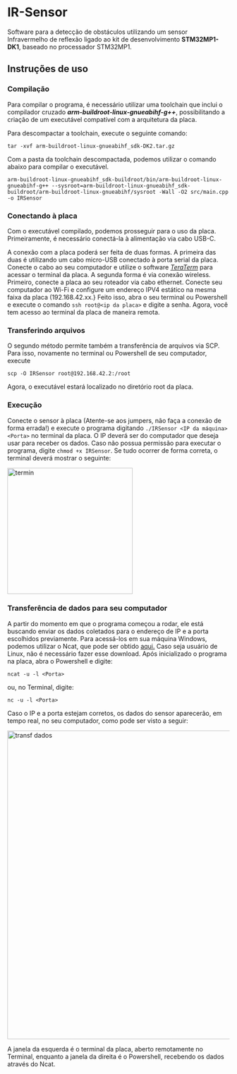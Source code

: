 # IR-Sensor
Software para a detecção de obstáculos utilizando um sensor Infravermelho de reflexão ligado ao kit de desenvolvimento **STM32MP1-DK1**, baseado no processador STM32MP1.

## Instruções de uso

### Compilação
Para compilar o programa, é necessário utilizar uma toolchain que inclui o compilador cruzado _**arm-buildroot-linux-gnueabihf-g++**_, possibilitando a criação de um executável compatível com a arquitetura da placa. 

Para descompactar a toolchain, execute o seguinte comando:

```
tar -xvf arm-buildroot-linux-gnueabihf_sdk-DK2.tar.gz
```

Com a pasta da toolchain descompactada, podemos utilizar o comando abaixo para compilar o executável.
```
arm-buildroot-linux-gnueabihf_sdk-buildroot/bin/arm-buildroot-linux-gnueabihf-g++ --sysroot=arm-buildroot-linux-gnueabihf_sdk-buildroot/arm-buildroot-linux-gnueabihf/sysroot -Wall -O2 src/main.cpp -o IRSensor
```

### Conectando à placa

Com o executável compilado, podemos prosseguir para o uso da placa. Primeiramente, é necessário conectá-la à alimentação via cabo USB-C. 

A conexão com a placa poderá ser feita de duas formas. A primeira das duas é utilizando um cabo micro-USB conectado à porta serial da placa. Conecte o cabo ao seu computador e utilize o software <a href="https://teratermproject.github.io/index-en.html"> _TeraTerm_</a> para acessar o terminal da placa.
A segunda forma é via conexão wireless. Primeiro, conecte a placa ao seu roteador via cabo ethernet. Conecte seu computador ao Wi-Fi e configure um endereço IPV4 estático na mesma faixa da placa (192.168.42.xx.}
Feito isso, abra o seu terminal ou Powershell e execute o comando `ssh root@<ip da placa>` e digite a senha. Agora, você tem acesso ao terminal da placa de maneira remota.

### Transferindo arquivos

O segundo método permite também a transferência de arquivos via SCP. Para isso, novamente no terminal ou Powershell de seu computador, execute 
```
scp -O IRSensor root@192.168.42.2:/root
```

Agora, o executável estará localizado no diretório root da placa. 

### Execução

Conecte o sensor à placa (Atente-se aos jumpers, não faça a conexão de forma errada!) e execute o programa digitando ``./IRSensor <IP da máquina> <Porta>`` no terminal da placa. O IP deverá ser do computador que deseja usar para receber os dados. Caso não possua permissão para executar o programa, digite `chmod +x IRSensor`. Se tudo ocorrer de forma correta, o terminal deverá mostrar o seguinte:

<img width="284" height="286" alt="termin" src="https://github.com/user-attachments/assets/fb08d150-3043-4b72-867c-5ed4af776431" />

### Transferência de dados para seu computador

A partir do momento em que o programa começou a rodar, ele está buscando enviar os dados coletados para o endereço de IP e a porta escolhidos previamente. Para acessá-los em sua máquina Windows, podemos utilizar o Ncat, que pode ser obtido <a href="https://nmap.org/ncat/"> aqui.</a> Caso seja usuário de Linux, não é necessário fazer esse download. Após inicializado o programa na placa, abra o Powershell e digite:
```
ncat -u -l <Porta>
```
ou, no Terminal, digite:
```
nc -u -l <Porta>
```
Caso o IP e a porta estejam corretos, os dados do sensor aparecerão, em tempo real, no seu computador, como pode ser visto a seguir:

<img width="921" height="700" alt="transf dados" src="https://github.com/user-attachments/assets/f141b3eb-a86a-4a8e-a048-75747535ca85" />

A janela da esquerda é o terminal da placa, aberto remotamente no Terminal, enquanto a janela da direita é o Powershell, recebendo os dados através do Ncat.
